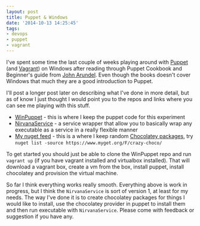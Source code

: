 ```yaml
---
layout: post
title: Puppet & Windows
date: '2014-10-13 14:25:45'
tags:
- devops
- puppet
- vagrant
---
```


I've spent some time the last couple of weeks playing around with [Puppet](http://puppetlabs.com/) (and [Vagrant](http://www.vagrantup.com/)) on Windows after reading through Puppet Cookbook and Beginner's guide from [John Arundel](http://bitfieldconsulting.com/). Even though the books doesn't cover Windows that much they are a good introduction to Puppet.

I'll post a longer post later on describing what I've done in more detail, but as of know I just thought I would point you to the repos and links where you can see me playing with this stuff.

 * [WinPuppet](https://github.com/mastoj/winpuppet) - this is where I keep the puppet code for this experiment
 * [NirvanaService](https://github.com/mastoj/nirvanaservice) - a service wrapper that allow you to basically wrap any executable as a service in a really flexible manner
 * [My nuget feed](https://www.myget.org/feed/Packages/crazy-choco) - this is a where I keep random [Chocolatey packages](https://chocolatey.org/), try `nuget list -source https://www.myget.org/F/crazy-choco/`
 
To get started you should just be able to clone the WinPuppet repo and run `vagrant up` (if you have vagrant installed and virtualbox installed). That will download a vagrant box, create a vm from the box, install puppet, install chocolatey and provision the virtual machine.

So far I think everything works really smooth. Everything above is work in progress, but I think the `NirvanaService` is sort of version 1, at least for my needs. The way I've done it is to create chocolatey packages for things I would like to install, use the chocolatey provider in puppet to install them and then run executable with `NirvanaService`. Please come with feedback or suggestion if you have any.
